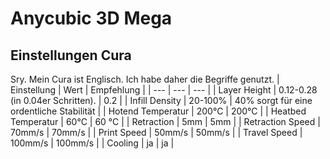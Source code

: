 # Anycubic 3D Mega
## Einstellungen Cura
Sry. Mein Cura ist Englisch. Ich habe daher die Begriffe genutzt.
| Einstellung | Wert | Empfehlung |
| --- | --- | --- |
| Layer Height | 0.12-0.28 (in 0.04er Schritten). | 0.2 |
| Infill Density | 20-100% | 40% sorgt für eine ordentliche Stabilität |
| Hotend Temperatur | 200°C | 200°C |
| Heatbed Temperatur | 60°C | 60 °C |
| Retraction | 5mm | 5mm |
| Retraction Speed | 70mm/s | 70mm/s |
| Print Speed | 50mm/s | 50mm/s |
| Travel Speed | 100mm/s | 100mm/s |
| Cooling | ja | ja |

